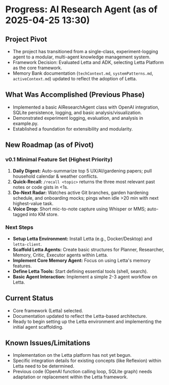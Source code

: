 # Progress: AI Research Agent (as of 2025-04-25 13:30)

## Project Pivot

- The project has transitioned from a single-class, experiment-logging agent to a modular, multi-agent knowledge management system.
- Framework Decision: Evaluated Letta and ADK, selecting Letta Platform as the core framework.
- Memory Bank documentation (`techContext.md`, `systemPatterns.md`, `activeContext.md`) updated to reflect the adoption of Letta.

## What Was Accomplished (Previous Phase)

- Implemented a basic AIResearchAgent class with OpenAI integration, SQLite persistence, logging, and basic analysis/visualization.
- Demonstrated experiment logging, evaluation, and analysis in example.py.
- Established a foundation for extensibility and modularity.

## New Roadmap (as of Pivot)

### v0.1 Minimal Feature Set (Highest Priority)

1. **Daily Digest:** Auto-summarize top 5 UX/AI/gardening papers; pull household calendar & weather conflicts.
2. **Quick-Recall:** `/recall <topic>` returns the three most relevant past notes or code gists in <1s.
3. **Do-Next Radar:** Watches active Git branches, garden hardening schedule, and onboarding mocks; pings when idle >20 min with next highest-value task.
4. **Voice Drop:** Short mic-to-note capture using Whisper or MMS; auto-tagged into KM store.

### Next Steps

- **Setup Letta Environment:** Install Letta (e.g., Docker/Desktop) and `letta-client`.
- **Scaffold Letta Agents:** Create basic structures for Planner, Researcher, Memory, Critic, Executor agents within Letta.
- **Implement Core Memory Agent:** Focus on using Letta's memory features.
- **Define Letta Tools:** Start defining essential tools (shell, search).
- **Basic Agent Interaction:** Implement a simple 2-3 agent workflow on Letta.

## Current Status

- Core framework (Letta) selected.
- Documentation updated to reflect the Letta-based architecture.
- Ready to begin setting up the Letta environment and implementing the initial agent scaffolding.

## Known Issues/Limitations

- Implementation on the Letta platform has not yet begun.
- Specific integration details for existing concepts (like Reflexion) within Letta need to be determined.
- Previous code (OpenAI function calling loop, SQLite graph) needs adaptation or replacement within the Letta framework.
